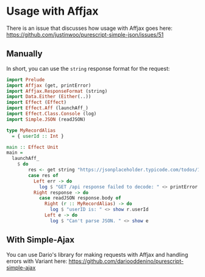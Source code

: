 # Usage with Affjax

There is an issue that discusses how usage with Affjax goes here: <https://github.com/justinwoo/purescript-simple-json/issues/51>

## Manually

In short, you can use the `string` response format for the request:

```hs
import Prelude
import Affjax (get, printError)
import Affjax.ResponseFormat (string)
import Data.Either (Either(..))
import Effect (Effect)
import Effect.Aff (launchAff_)
import Effect.Class.Console (log)
import Simple.JSON (readJSON)

type MyRecordAlias
  = { userId :: Int }

main :: Effect Unit
main =
  launchAff_
    $ do
        res <- get string "https://jsonplaceholder.typicode.com/todos/1"
        case res of
          Left err -> do
            log $ "GET /api response failed to decode: " <> printError err
          Right response -> do
            case readJSON response.body of
              Right (r :: MyRecordAlias) -> do
                log $ "userID is: " <> show r.userId
              Left e -> do
                log $ "Can't parse JSON. " <> show e
```

## With Simple-Ajax

You can use Dario's library for making requests with Affjax and handling errors with Variant here: <https://github.com/dariooddenino/purescript-simple-ajax>
